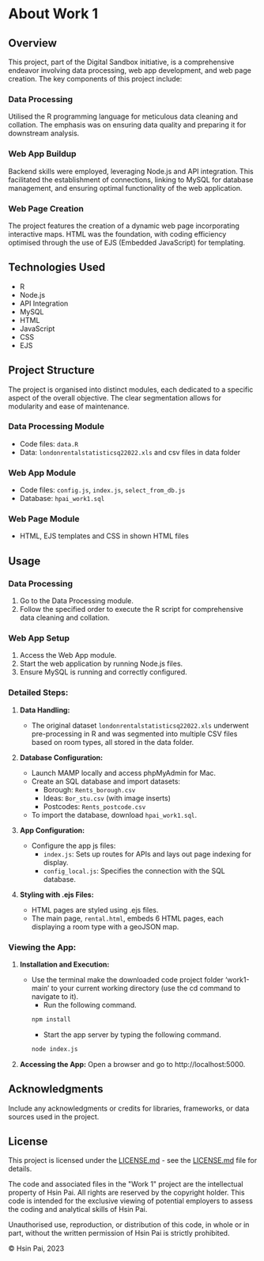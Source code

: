# About Work 1

## Overview

This project, part of the Digital Sandbox initiative, is a comprehensive endeavor involving data processing, web app development, and web page creation. The key components of this project include:

### Data Processing

Utilised the R programming language for meticulous data cleaning and collation. The emphasis was on ensuring data quality and preparing it for downstream analysis.

### Web App Buildup

Backend skills were employed, leveraging Node.js and API integration. This facilitated the establishment of connections, linking to MySQL for database management, and ensuring optimal functionality of the web application.

### Web Page Creation

The project features the creation of a dynamic web page incorporating interactive maps. HTML was the foundation, with coding efficiency optimised through the use of EJS (Embedded JavaScript) for templating.

## Technologies Used

- R
- Node.js
- API Integration
- MySQL
- HTML
- JavaScript
- CSS
- EJS

## Project Structure

The project is organised into distinct modules, each dedicated to a specific aspect of the overall objective. The clear segmentation allows for modularity and ease of maintenance.

### Data Processing Module

- Code files: `data.R`
- Data: `londonrentalstatisticsq22022.xls` and csv files in data folder

### Web App Module

- Code files: `config.js`, `index.js`, `select_from_db.js`
- Database: `hpai_work1.sql`

### Web Page Module

- HTML, EJS templates and CSS in shown HTML files

## Usage

### Data Processing

1. Go to the Data Processing module.
2. Follow the specified order to execute the R script for comprehensive data cleaning and collation.

### Web App Setup

1. Access the Web App module.
2. Start the web application by running Node.js files.
3. Ensure MySQL is running and correctly configured.

### Detailed Steps:

1. **Data Handling:**
   - The original dataset `londonrentalstatisticsq22022.xls` underwent pre-processing in R and was segmented into multiple CSV files based on room types, all stored in the data folder.

2. **Database Configuration:**
   - Launch MAMP locally and access phpMyAdmin for Mac.
   - Create an SQL database and import datasets:
     - Borough: `Rents_borough.csv`
     - Ideas: `Bor_stu.csv` (with image inserts)
     - Postcodes: `Rents_postcode.csv`
   - To import the database, download `hpai_work1.sql`.

3. **App Configuration:**
   - Configure the app js files:
     - `index.js`: Sets up routes for APIs and lays out page indexing for display.
     - `config_local.js`: Specifies the connection with the SQL database.

4. **Styling with .ejs Files:**
   - HTML pages are styled using .ejs files.
   - The main page, `rental.html`, embeds 6 HTML pages, each displaying a room type with a geoJSON map.

### Viewing the App:

1. **Installation and Execution:**
   - Use the terminal make the downloaded code project folder ‘work1-main’ to your current working directory (use the cd command to navigate to it).
      - Run the following command.
      ```bash
      npm install
      ```
       - Start the app server by typing the following command.
      ```bash
      node index.js
      ```

3. **Accessing the App:**
   Open a browser and go to http://localhost:5000.


## Acknowledgments

Include any acknowledgments or credits for libraries, frameworks, or data sources used in the project.

## License

This project is licensed under the [LICENSE.md](LICENSE.md) - see the [LICENSE.md](LICENSE.md) file for details.

The code and associated files in the "Work 1" project are the intellectual property of Hsin Pai. All rights are reserved by the copyright holder. This code is intended for the exclusive viewing of potential employers to assess the coding and analytical skills of Hsin Pai.

Unauthorised use, reproduction, or distribution of this code, in whole or in part, without the written permission of Hsin Pai is strictly prohibited.

© Hsin Pai, 2023
